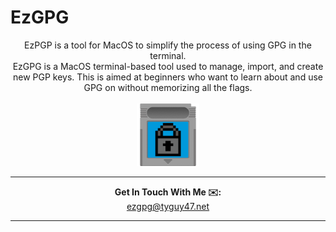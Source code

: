 # EzGPG
<div style="text-align: center;">
EzPGP is a tool for MacOS to simplify the process of using GPG in the terminal.
<br>
EzGPG is a MacOS terminal-based tool used to manage, import, and create new PGP keys.
This is aimed at beginners who want to learn about and use GPG on without memorizing all the flags.
<br>
<br>
<img src="icons/default_icon.png" alt="Default Icon" style="width:100px;height:100px;">
<hr>
<b>Get In Touch With Me ✉️:</b><br>
<a href="mailto:ezgpg@tyguy47.net">ezgpg@tyguy47.net</a>
<hr>
</div>
